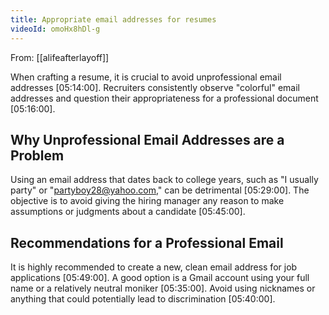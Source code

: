 ```yaml
---
title: Appropriate email addresses for resumes
videoId: omoHx8hDl-g
---
```


From: [[alifeafterlayoff]] <br/> 

When crafting a resume, it is crucial to avoid unprofessional email addresses <a class="yt-timestamp" data-t="05:14:00">[05:14:00]</a>. Recruiters consistently observe "colorful" email addresses and question their appropriateness for a professional document <a class="yt-timestamp" data-t="05:16:00">[05:16:00]</a>.

## Why Unprofessional Email Addresses are a Problem

Using an email address that dates back to college years, such as "I usually party" or "partyboy28@yahoo.com," can be detrimental <a class="yt-timestamp" data-t="05:29:00">[05:29:00]</a>. The objective is to avoid giving the hiring manager any reason to make assumptions or judgments about a candidate <a class="yt-timestamp" data-t="05:45:00">[05:45:00]</a>.

## Recommendations for a Professional Email

It is highly recommended to create a new, clean email address for job applications <a class="yt-timestamp" data-t="05:49:00">[05:49:00]</a>. A good option is a Gmail account using your full name or a relatively neutral moniker <a class="yt-timestamp" data-t="05:35:00">[05:35:00]</a>. Avoid using nicknames or anything that could potentially lead to discrimination <a class="yt-timestamp" data-t="05:40:00">[05:40:00]</a>.